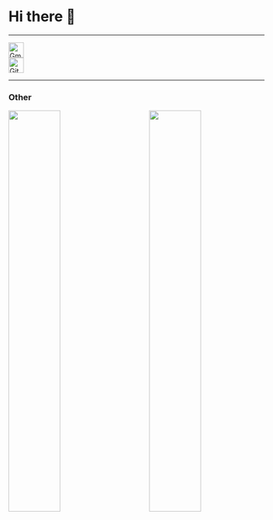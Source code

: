 # Hi there 👋

---

<p>
  <a href="https://www.google.com/intl/zh-TW/gmail/about/">
  <img style="height:30px" alt="Gmail" src="https://img.shields.io/badge/-seanwang0111@gmail.com-C4C4C4?style=flat&logo=gmail&logoColor=EA4335"/></a><br>
  <a href="https://github.com/SeanWang0111">
  <img style="height:30px" alt="GitHub" src="https://img.shields.io/badge/-SeanWang0111-C4C4C4?style=flat&logo=GitHub&logoColor=181717"/></a><br>
</p>

---
### Other

<p>
<img width=45% align="left" src="https://github-readme-stats.vercel.app/api/top-langs?username=SeanWang0111&layout=compact&theme=ambient_gradient">
  <img width=45% align="right" src="https://leetcode.card.workers.dev/SeanWang0111?&theme=unicorn&font=source_code_pro&extension=activity">
</p>

